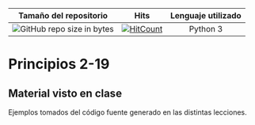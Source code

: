 | Tamaño del repositorio        | Hits           | Lenguaje utilizado|
| ------------- |:-------------:| :-------------:| 
| ![GitHub repo size in bytes](https://img.shields.io/github/repo-size/jciccio/principios2-19.svg?style=for-the-badge)      | [![HitCount](http://hits.dwyl.com/jciccio/principios2-19.svg)](http://hits.dwyl.com/jciccio/principios2-19) | Python 3|
    
# Principios 2-19

## Material visto en clase
Ejemplos tomados del código fuente generado en las distintas lecciones.